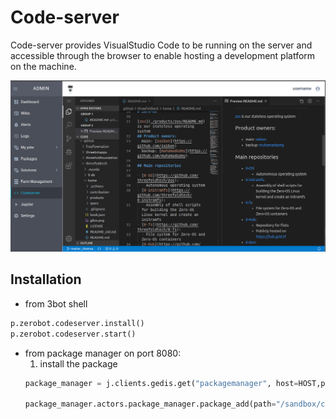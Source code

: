 # Code-server
Code-server provides VisualStudio Code to be running on the server and accessible through the browser to enable hosting a development platform on the machine.

![codeserver](./images/codeserver.png)

## Installation

- from 3bot shell

```python
p.zerobot.codeserver.install()
p.zerobot.codeserver.start()

```

- from package manager on port 8080:
    1. install the package
    ```python
    package_manager = j.clients.gedis.get("packagemanager", host=HOST,port=8901, package_name="zerobot.packagemanager")

    package_manager.actors.package_manager.package_add(path="/sandbox/code/github/threefoldtech/jumpscaleX_threebot/ThreeBotPackages/zerobot/codeserver")
    ```
